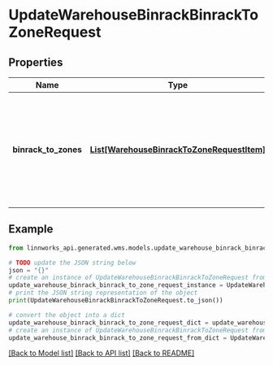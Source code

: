 # UpdateWarehouseBinrackBinrackToZoneRequest


## Properties

Name | Type | Description | Notes
------------ | ------------- | ------------- | -------------
**binrack_to_zones** | [**List[WarehouseBinrackToZoneRequestItem]**](WarehouseBinrackToZoneRequestItem.md) | Binrack to zones collection, a BinRackId of zero will assume the Binrack should be removed from the zone. | [optional] 

## Example

```python
from linnworks_api.generated.wms.models.update_warehouse_binrack_binrack_to_zone_request import UpdateWarehouseBinrackBinrackToZoneRequest

# TODO update the JSON string below
json = "{}"
# create an instance of UpdateWarehouseBinrackBinrackToZoneRequest from a JSON string
update_warehouse_binrack_binrack_to_zone_request_instance = UpdateWarehouseBinrackBinrackToZoneRequest.from_json(json)
# print the JSON string representation of the object
print(UpdateWarehouseBinrackBinrackToZoneRequest.to_json())

# convert the object into a dict
update_warehouse_binrack_binrack_to_zone_request_dict = update_warehouse_binrack_binrack_to_zone_request_instance.to_dict()
# create an instance of UpdateWarehouseBinrackBinrackToZoneRequest from a dict
update_warehouse_binrack_binrack_to_zone_request_from_dict = UpdateWarehouseBinrackBinrackToZoneRequest.from_dict(update_warehouse_binrack_binrack_to_zone_request_dict)
```
[[Back to Model list]](../README.md#documentation-for-models) [[Back to API list]](../README.md#documentation-for-api-endpoints) [[Back to README]](../README.md)


